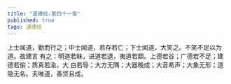 ```yaml
---
title: "道德经-第四十一章"
published: true
tags: 道德经
---
```


上士闻道，勤而行之；中士闻道，若存若亡；下士闻道，大笑之。不笑不足以为道。故建言
有之：明道若昧，进道若退，夷道若纇。上德若谷；广德若不足；建德若偷；质真若渝。大
白若辱；大方无隅；大器晚成；大音希声；大象无形；道隐无名。夫唯道，善贷且成。
